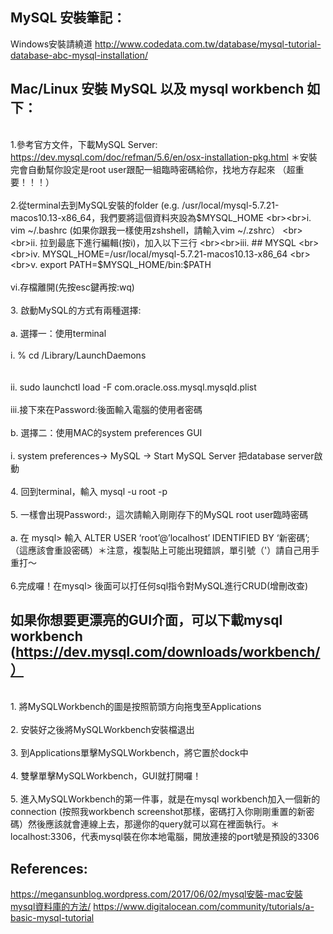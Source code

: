## MySQL 安裝筆記：
Windows安裝請繞道
http://www.codedata.com.tw/database/mysql-tutorial-database-abc-mysql-installation/

## Mac/Linux 安裝 MySQL 以及 mysql workbench 如下：
<br>1.參考官方文件，下載MySQL Server: https://dev.mysql.com/doc/refman/5.6/en/osx-installation-pkg.html ＊安裝完會自動幫你設定是root user跟配一組臨時密碼給你，找地方存起來 （超重要！！！）
<br><br>2.從terminal去到MySQL安裝的folder (e.g. /usr/local/mysql-5.7.21-macos10.13-x86_64，我們要將這個資料夾設為$MYSQL_HOME
<br><br>i. vim ~/.bashrc (如果你跟我一樣使用zshshell，請輸入vim ~/.zshrc）
<br><br>ii. 拉到最底下進行編輯(按i)，加入以下三行
<br><br>iii. ## MYSQL
<br><br>iv. MYSQL_HOME=/usr/local/mysql-5.7.21-macos10.13-x86_64
<br><br>v. export PATH=$MYSQL_HOME/bin:$PATH
<br><br>vi.存檔離開(先按esc鍵再按:wq)
<br><br>3. 啟動MySQL的方式有兩種選擇:
<br><br>a. 選擇一：使用terminal
<br><br>i. % cd /Library/LaunchDaemons                                                   
<br><br>ii. sudo launchctl load -F com.oracle.oss.mysql.mysqld.plist
<br><br>iii.接下來在Password:後面輸入電腦的使用者密碼
<br><br>b. 選擇二：使用MAC的system preferences GUI
<br><br>i. system preferences-> MySQL -> Start MySQL Server 把database server啟動
<br><br>4. 回到terminal，輸入 mysql -u root -p 
<br><br>5. 一樣會出現Password:，這次請輸入剛剛存下的MySQL root user臨時密碼
<br><br>a. 在 mysql> 輸入 ALTER USER ‘root’@’localhost’ IDENTIFIED BY ‘新密碼’;  （這應該會重設密碼）＊注意，複製貼上可能出現錯誤，單引號（'）請自己用手重打～
<br><br>6.完成囉！在mysql>  後面可以打任何sql指令對MySQL進行CRUD(增刪改查)


## 如果你想要更漂亮的GUI介面，可以下載mysql workbench (https://dev.mysql.com/downloads/workbench/）
<br>1. 將MySQLWorkbench的圖是按照箭頭方向拖曳至Applications
<br><br>2. 安裝好之後將MySQLWorkbench安裝檔退出
<br><br>3. 到Applications單擊MySQLWorkbench，將它置於dock中
<br><br>4. 雙擊單擊MySQLWorkbench，GUI就打開囉！
<br><br>5. 進入MySQLWorkbench的第一件事，就是在mysql workbench加入一個新的connection (按照我workbench screenshot那樣，密碼打入你剛剛重置的新密碼）然後應該就會連線上去，那邊你的query就可以寫在裡面執行。＊localhost:3306，代表mysql裝在你本地電腦，開放連接的port號是預設的3306

## References:
https://megansunblog.wordpress.com/2017/06/02/mysql安裝-mac安裝mysql資料庫的方法/
https://www.digitalocean.com/community/tutorials/a-basic-mysql-tutorial
